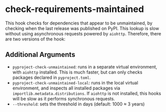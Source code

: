 # check-requirements-maintained

This hook checks for dependencies that appear to be unmaintained,
by checking when the last release was published on PyPI.
This lookup is slow without using asynchronous requests powered by `aiohttp`.
Therefore, there are two versions of the hook:

## Additional Arguments

- `pyproject-check-unmaintained`: runs in a separate virtual environment, with `aiohttp` installed.
    This is much faster, but can only checks packages declared in `pyproject.toml`.
- `pyproject-check-unmaintained-local`: runs in the local virtual environment,
    and inspects all installed packages via `importlib.metadata.distributions`.
    If `aiohttp` is not installed, this hooks will be slow as it performs synchronous requests.
- `--threshold`: sets the threshold in days (default: 1000 ≈ 3 years)
